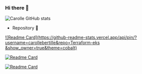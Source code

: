### Hi there 👋

![Carolle GitHub stats](https://github-readme-stats.vercel.app/api?username=carollebertille&bg_color=30,e96443,904e95&title_color=fff&text_color=fff&show_icons=true&icon_color=ffff)

- Repository 🔭

[![Readme Card](https://github-readme-stats.vercel.app/api/pin/?username=carollebertille&repo=Terraform-eks
&show_owner=true&theme=cobalt)](https://github.com/carollebertille/Terraform-eks)



[![Readme Card](https://github-readme-stats.vercel.app/api/pin/?username=sokube&repo=aws-eks&show_owner=true&theme=cobalt)](https://github.com/sokube/aws-eks)

[![Readme Card](https://github-readme-stats.vercel.app/api/pin/?username=samiamoura&repo=gitops-training&show_owner=true&theme=synthwave)](https://github.com/samiamoura/gitops-training)
